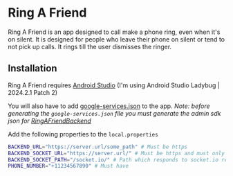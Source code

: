 # Ring A Friend

Ring A Friend is an app designed to call make a phone ring, even when it's on silent. It is designed for people who leave their phone on silent or tend to not pick up calls. It rings till the user dismisses the ringer.

## Installation

Ring A Friend requires [Android Studio](https://developer.android.com/studio) (I'm using Android Studio Ladybug | 2024.2.1 Patch 2)

You will also have to add [google-services.json](https://developers.google.com/android/guides/google-services-plugin#adding_the_json_file) to the app.
*Note: before generating the `google-services.json` file you must generate the admin sdk json for [RingAFriendBackend](https://github.com/joel122002/RingAFriendBackend)*

Add the following properties to the `local.properties`
```bash
BACKEND_URL="https://server.url/some_path" # Must be https
BACKEND_SOCKET_URL="https://server.url/" # Must be https and must only contain domain (notice how there's no "some_path")
BACKEND_SOCKET_PATH="/socket.io/" # Path which responds to socket.io requests. By default it is "/socket.io/"
PHONE_NUMBER="+11234567890" # Must have 
```